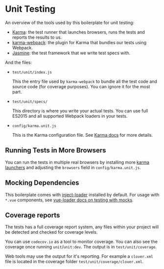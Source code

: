 # Unit Testing

An overview of the tools used by this boilerplate for unit testing:

- [Karma](http://karma-runner.github.io/0.13/index.html): the test runner that launches browsers, runs the tests and reports the results to us.
- [karma-webpack](https://github.com/webpack/karma-webpack): the plugin for Karma that bundles our tests using Webpack.
- [Jasmine](https://http://jasmine.github.io/): the test framework that we write test specs with.

And the files:

- `test/unit/index.js`

  This the entry file used by `karma-webpack` to bundle all the test code and source code (for coverage purposes). You can ignore it for the most part.

- `test/unit/specs/`

  This directory is where you write your actual tests. You can use full ES2015 and all supported Webpack loaders in your tests.

- `config/karma.unit.js`

  This is the Karma configuration file. See [Karma docs](http://karma-runner.github.io/0.13/index.html) for more details.

## Running Tests in More Browsers

You can run the tests in multiple real browsers by installing more [karma launchers](http://karma-runner.github.io/0.13/config/browsers.html) and adjusting the `browsers` field in `config/karma.unit.js`.

## Mocking Dependencies

This boilerplate comes with [inject-loader](https://github.com/plasticine/inject-loader) installed by default. For usage with `*.vue` components, see [vue-loader docs on testing with mocks](http://vue-loader.vuejs.org/en/workflow/testing-with-mocks.html).

## Coverage reports

The tests has a full coverage report system, any files within your project will be detected and checked for coverage levels.

You can use `codecov.io` as a tool to monitor coverage. You can also see the coverage once running `unit`/`unit:dev`. The output is in `test/unit/coverage`.

Web tools may use the output for it's reporting. For example a `clover.xml` file is located in the coverage folder `test/unit/coverage/clover.xml`.
